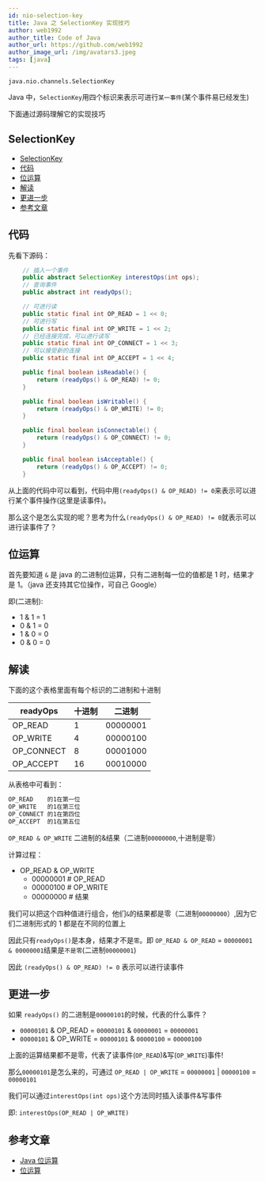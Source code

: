 ```yaml
---
id: nio-selection-key
title: Java 之 SelectionKey 实现技巧
author: web1992
author_title: Code of Java
author_url: https://github.com/web1992
author_image_url: /img/avatars3.jpeg
tags: [java]
---
```




`java.nio.channels.SelectionKey`

Java 中，`SelectionKey`用四个标识来表示可进行`某一事件`(某个事件易已经发生)

下面通过源码理解它的实现技巧

<!--truncate-->

## SelectionKey

- [SelectionKey](#selectionkey)
- [代码](#代码)
- [位运算](#位运算)
- [解读](#解读)
- [更进一步](#更进一步)
- [参考文章](#参考文章)

## 代码

先看下源码：

```java
    // 插入一个事件
    public abstract SelectionKey interestOps(int ops);
    // 查询事件
    public abstract int readyOps();

    // 可进行读
    public static final int OP_READ = 1 << 0;
    // 可进行写
    public static final int OP_WRITE = 1 << 2;
    // 已经连接完成，可以进行读写
    public static final int OP_CONNECT = 1 << 3;
    // 可以接受新的连接
    public static final int OP_ACCEPT = 1 << 4;

    public final boolean isReadable() {
        return (readyOps() & OP_READ) != 0;
    }

    public final boolean isWritable() {
        return (readyOps() & OP_WRITE) != 0;
    }

    public final boolean isConnectable() {
        return (readyOps() & OP_CONNECT) != 0;
    }

    public final boolean isAcceptable() {
        return (readyOps() & OP_ACCEPT) != 0;
    }
```

从上面的代码中可以看到，代码中用`(readyOps() & OP_READ) != 0`来表示可以进行某个事件操作(这里是读事件)。

那么这个是怎么实现的呢？思考为什么`(readyOps() & OP_READ) != 0`就表示可以进行读事件了？

## 位运算

首先要知道 `&` 是 java 的二进制位运算，只有二进制每一位的值都是 1 时，结果才是 1。（java 还支持其它位操作，可自己 Google）

即(二进制):

- 1 & 1 = 1
- 0 & 1 = 0
- 1 & 0 = 0
- 0 & 0 = 0

## 解读

下面的这个表格里面有每个标识的二进制和十进制

| readyOps   | 十进制 | 二进制   |
| ---------- | ------ | -------- |
| OP_READ    | 1      | 00000001 |
| OP_WRITE   | 4      | 00000100 |
| OP_CONNECT | 8      | 00001000 |
| OP_ACCEPT  | 16     | 00010000 |

从表格中可看到：

```txt
OP_READ    的1在第一位
OP_WRITE   的1在第三位
OP_CONNECT 的1在第四位
OP_ACCEPT  的1在第五位
```

`OP_READ & OP_WRITE` 二进制的&结果（二进制`00000000`,十进制是零）

计算过程：

- OP_READ & OP_WRITE
  - 00000001 # OP_READ
  - 00000100 # OP_WRITE
  - 00000000 # 结果

我们可以把这个四种值进行组合，他们`&`的结果都是零（二进制`00000000`）,因为它们二进制形式的 1 都是在不同的位置上

因此只有`readyOps()`是本身，结果才不是`零`。即 `OP_READ & OP_READ` = `00000001 & 00000001`结果是`不是零`(二进制`00000001`)

因此 `(readyOps() & OP_READ) != 0` 表示可以进行读事件

## 更进一步

如果 `readyOps()` 的二进制是`00000101`的时候，代表的什么事件？

- `00000101` & OP_READ = `00000101` & `00000001` = `00000001`
- `00000101` & OP_WRITE = `00000101` & `00000100` = `00000100`

上面的运算结果都不是零，代表了读事件(`OP_READ`)&写(`OP_WRITE`)事件!

那么`00000101`是怎么来的，可通过 `OP_READ | OP_WRITE` = `00000001` | `00000100` = `00000101`

我们可以通过`interestOps(int ops)`这个方法同时插入读事件&写事件

即: `interestOps(OP_READ | OP_WRITE)`

## 参考文章

- [Java 位运算](http://xxgblog.com/2013/09/15/java-bitmask/)
- [位运算](https://www.cnblogs.com/blog-cq/p/5793529.html)
